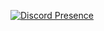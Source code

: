 [![Discord Presence](https://lanyard.kyrie25.me/api/927061241128681533?waveColor=8B8BFA&waveSpotifyColor=B48EF7&gradient=7E37F9-B48EF7-E568C4&imgStyle=square)](https://discord.com/users/927061241128681533)
